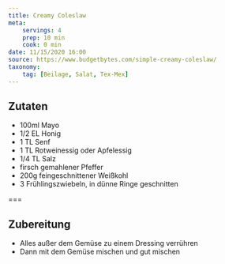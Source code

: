 ```yaml
---
title: Creamy Coleslaw
meta:
    servings: 4
    prep: 10 min
    cook: 0 min
date: 11/15/2020 16:00
source: https://www.budgetbytes.com/simple-creamy-coleslaw/
taxonomy:
    tag: [Beilage, Salat, Tex-Mex]
---
```

## Zutaten

* 100ml Mayo
* 1/2 EL Honig
* 1 TL Senf
* 1 TL Rotweinessig oder Apfelessig
* 1/4 TL Salz
* firsch gemahlener Pfeffer
* 200g feingeschnittener Weißkohl
* 3 Frühlingszwiebeln, in dünne Ringe geschnitten

===

## Zubereitung

* Alles außer dem Gemüse zu einem Dressing verrühren
* Dann mit dem Gemüse mischen und gut mischen
